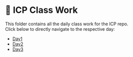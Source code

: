 # 📘 ICP Class Work

This folder contains all the daily class work for the ICP repo.  
Click below to directly navigate to the respective day:

- [Day1](./Day1/)
- [Day2](./Day2/)
- [Day3](./Day3/)
